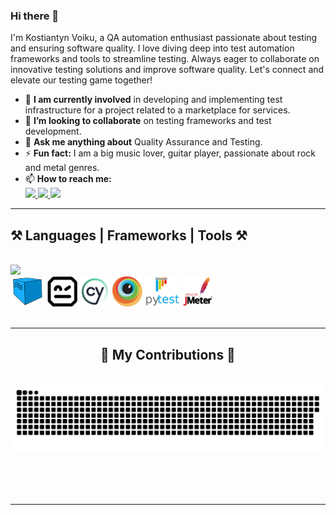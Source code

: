### Hi there 👋

I'm Kostiantyn Voiku, a QA automation enthusiast passionate about testing and ensuring software quality. I love diving deep into test automation frameworks and tools to streamline testing. 
Always eager to collaborate on innovative testing solutions and improve software quality. Let's connect and elevate our testing game together!

- 🔭 **I am currently involved** in developing and implementing test infrastructure for a project related to a marketplace for services.
- 👯 **I’m looking to collaborate** on testing frameworks and test development.
- 💬 **Ask me anything about** Quality Assurance and Testing.
- ⚡ **Fun fact:** I am a big music lover, guitar player, passionate about rock and metal genres.
- 📫 **How to reach me:** <div align="left"> 
  <a href="mailto:kostiantyn.voiku@gmail.com">
    <img src="https://img.shields.io/badge/Gmail-333333?style=for-the-badge&logo=gmail&logoColor=red" />
  </a>
  <a href="https://www.linkedin.com/in/kostiantynvoiku/" target="_blank">
    <img src="https://img.shields.io/badge/LinkedIn-0077B5?style=for-the-badge&logo=linkedin&logoColor=white" target="_blank" />
  </a>
  <a href="https://salesp07.github.io" target="_blank">
     <img src="https://img.shields.io/badge/Github-black?style=for-the-badge&logo=Github" target="_blank" /> 
  </a>
</div>

<hr/> 
<h2 align="left">⚒️ Languages | Frameworks | Tools ⚒️</h2>
<br/>
<div align="left">
    <img src="https://skillicons.dev/icons?i=nodejs,html,css,vscode,cypress,gherkin,git,github,githubactions,jenkins,bash,docker,grafana,graphql,jquery,nextjs,figma,mysql,postgres,postman,pycharm,py,regex,selenium&perline=6" />
    <br>
        <img height="48" src="badges/selenoid-ico.png" />
        <img height="48" src="badges/robot-framework.png" />
        <img height="48" src="badges/cypress.jpeg" />
        <img height="48" src="badges/browserstack.png" />
        <img height="48" src="badges/pytest_logo.png" />
        <img height="48" src="badges/jmeter.png" />
</div>
<br/>
<hr/>

<div align="center">
  <h2>🐍 My Contributions 🐍</h2>
  <br>
  <img alt="snake eating my contributions" src="https://raw.githubusercontent.com/kostiantyn-voiku/kostiantyn-voiku/output/github-contribution-grid-snake.svg" />
  
  <br/><br/><br/>
</div>

<hr/>
